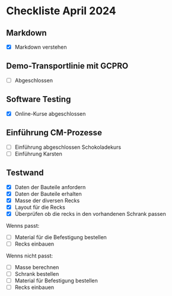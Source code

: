 # Checkliste April 2024

## Markdown

- [x] Markdown verstehen

## Demo-Transportlinie mit GCPRO

- [ ] Abgeschlossen

## Software Testing

- [x] Online-Kurse abgeschlossen

## Einführung CM-Prozesse

- [ ] Einführung abgeschlossen Schokoladekurs
- [ ] Einführung Karsten

## Testwand

- [X] Daten der Bauteile anfordern
- [x] Daten der Bauteile erhalten
- [x] Masse der diversen Recks
- [x] Layout für die Recks
- [x] Überprüfen ob die recks in den vorhandenen Schrank passen

Wenns passt:

- [ ] Material für die Befestigung bestellen
- [ ] Recks einbauen

Wenns nicht passt:

- [ ] Masse berechnen
- [ ] Schrank bestellen
- [ ] Material für Befestigung bestellen
- [ ] Recks einbauen
